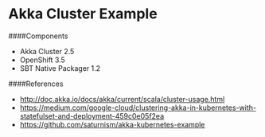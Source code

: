 Akka Cluster Example
===

####Components
- Akka Cluster 2.5
- OpenShift 3.5
- SBT Native Packager 1.2

####References
- http://doc.akka.io/docs/akka/current/scala/cluster-usage.html
- https://medium.com/google-cloud/clustering-akka-in-kubernetes-with-statefulset-and-deployment-459c0e05f2ea
- https://github.com/saturnism/akka-kubernetes-example
